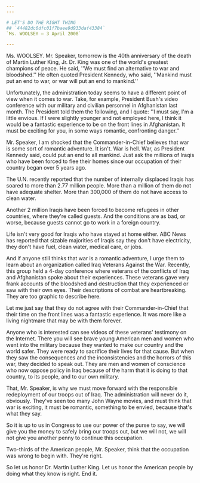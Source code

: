 ```yaml
---
---

# LET'S DO THE RIGHT THING
## `44482dc6dfc01f7baee9d933daf43384`
`Ms. WOOLSEY — 3 April 2008`

---
```



Ms. WOOLSEY. Mr. Speaker, tomorrow is the 40th anniversary of the 
death of Martin Luther King, Jr. Dr. King was one of the world's 
greatest champions of peace. He said, ''We must find an alternative to 
war and bloodshed.'' He often quoted President Kennedy, who said, 
''Mankind must put an end to war, or war will put an end to mankind.''

Unfortunately, the administration today seems to have a different 
point of view when it comes to war. Take, for example, President Bush's 
video conference with our military and civilian personnel in 
Afghanistan last month. The President told them the following, and I 
quote: ''I must say, I'm a little envious. If I were slightly younger 
and not employed here, I think it would be a fantastic experience to be 
on the front lines in Afghanistan. It must be exciting for you, in some 
ways romantic, confronting danger.''

Mr. Speaker, I am shocked that the Commander-in-Chief believes that 
war is some sort of romantic adventure. It isn't. War is hell. War, as 
President Kennedy said, could put an end to all mankind. Just ask the 
millions of Iraqis who have been forced to flee their homes since our 
occupation of their country began over 5 years ago.

The U.N. recently reported that the number of internally displaced 
Iraqis has soared to more than 2.77 million people. More than a million 
of them do not have adequate shelter. More than 300,000 of them do not 
have access to clean water.

Another 2 million Iraqis have been forced to become refugees in other 
countries, where they're called guests. And the conditions are as bad, 
or worse, because guests cannot go to work in a foreign country.

Life isn't very good for Iraqis who have stayed at home either. ABC 
News has reported that sizable majorities of Iraqis say they don't have 
electricity, they don't have fuel, clean water, medical care, or jobs.

And if anyone still thinks that war is a romantic adventure, I urge 
them to learn about an organization called Iraq Veterans Against the 
War. Recently, this group held a 4-day conference where veterans of the 
conflicts of Iraq and Afghanistan spoke about their experiences. These 
veterans gave very frank accounts of the bloodshed and destruction that 
they experienced or saw with their own eyes. Their descriptions of 
combat are heartbreaking. They are too graphic to describe here.

Let me just say that they do not agree with their Commander-in-Chief 
that their time on the front lines was a fantastic experience. It was 
more like a living nightmare that may be with them forever.

Anyone who is interested can see videos of these veterans' testimony 
on the Internet. There you will see brave young American men and women 
who went into the military because they wanted to make our country and 
the world safer. They were ready to sacrifice their lives for that 
cause. But when they saw the consequences and the inconsistencies and 
the horrors of this war, they decided to speak out. They are men and 
women of conscience who now oppose policy in Iraq because of the harm 
that it is doing to that country, to its people, and to our own 
military.

That, Mr. Speaker, is why we must move forward with the responsible 
redeployment of our troops out of Iraq. The administration will never 
do it, obviously. They've seen too many John Wayne movies, and must 
think that war is exciting, it must be romantic, something to be 
envied, because that's what they say.

So it is up to us in Congress to use our power of the purse to say, 
we will give you the money to safely bring our troops out, but we will 
not, we will not give you another penny to continue this occupation.

Two-thirds of the American people, Mr. Speaker, think that the 
occupation was wrong to begin with. They're right.

So let us honor Dr. Martin Luther King. Let us honor the American 
people by doing what they know is right. End it.



